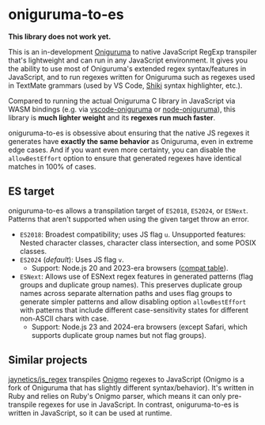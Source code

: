 # oniguruma-to-es

**This library does not work yet.**

This is an in-development [Oniguruma](https://github.com/kkos/oniguruma) to native JavaScript RegExp transpiler that's lightweight and can run in any JavaScript environment. It gives you the ability to use most of Oniguruma's extended regex syntax/features in JavaScript, and to run regexes written for Oniguruma such as regexes used in TextMate grammars (used by VS Code, [Shiki](https://shiki.matsu.io/) syntax highlighter, etc.).

Compared to running the actual Oniguruma C library in JavaScript via WASM bindings (e.g. via [vscode-oniguruma](https://github.com/microsoft/vscode-oniguruma) or [node-oniguruma](https://github.com/atom/node-oniguruma)), this library is **much lighter weight** and its **regexes run much faster**.

oniguruma-to-es is obsessive about ensuring that the native JS regexes it generates have **exactly the same behavior** as Oniguruma, even in extreme edge cases. And if you want even more certainty, you can disable the `allowBestEffort` option to ensure that generated regexes have identical matches in 100% of cases.

## ES target

oniguruma-to-es allows a transpilation target of `ES2018`, `ES2024`, or `ESNext`. Patterns that aren't supported when using the given target throw an error.

- `ES2018`: Broadest compatibility; uses JS flag `u`. Unsupported features: Nested character classes, character class intersection, and some POSIX classes.
- `ES2024` (*default*): Uses JS flag `v`.
  - Support: Node.js 20 and 2023-era browsers ([compat table](https://caniuse.com/mdn-javascript_builtins_regexp_unicodesets)).
- `ESNext`: Allows use of ESNext regex features in generated patterns (flag groups and duplicate group names). This preserves duplicate group names across separate alternation paths and uses flag groups to generate simpler patterns and allow disabling option `allowBestEffort` with patterns that include different case-sensitivity states for different non-ASCII chars with case.
  - Support: Node.js 23 and 2024-era browsers (except Safari, which supports duplicate group names but not flag groups).

## Similar projects

[jaynetics/js_regex](https://github.com/jaynetics/js_regex) transpiles [Onigmo](https://github.com/k-takata/Onigmo) regexes to JavaScript (Onigmo is a fork of Oniguruma that has slightly different syntax/behavior). It's written in Ruby and relies on Ruby's Onigmo parser, which means it can only pre-transpile regexes for use in JavaScript. In contrast, oniguruma-to-es is written in JavaScript, so it can be used at runtime.
